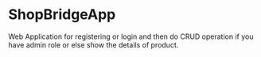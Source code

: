 # ShopBridgeApp
Web Application for registering or login and then do CRUD operation if you have admin role or else show the details of product.

